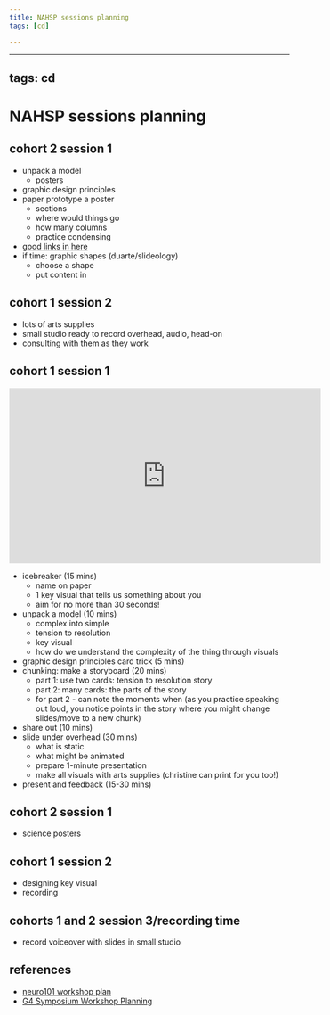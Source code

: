 ```yaml
---
title: NAHSP sessions planning
tags: [cd]

---
```


---
tags: cd
---

# NAHSP sessions planning

## cohort 2 session 1
* unpack a model
    * posters
* graphic design principles
* paper prototype a poster
    * sections
    * where would things go
    * how many columns
    * practice condensing 
* [good links in here](https://hackmd.io/@mdf-23-24/BJR68YXA6)
* if time: graphic shapes (duarte/slideology)
    * choose a shape
    * put content in

## cohort 1 session 2
* lots of arts supplies
* small studio ready to record overhead, audio, head-on
* consulting with them as they work

## cohort 1 session 1
<iframe width="560" height="315" src="https://www.youtube.com/embed/a6nKRTG-L4k?si=AJSl6CIavDnORwHH" title="YouTube video player" frameborder="0" allow="accelerometer; autoplay; clipboard-write; encrypted-media; gyroscope; picture-in-picture; web-share" referrerpolicy="strict-origin-when-cross-origin" allowfullscreen></iframe>


* icebreaker (15 mins)
    * name on paper
    * 1 key visual that tells us something about you
    * aim for no more than 30 seconds!
* unpack a model (10 mins)
    * complex into simple
    * tension to resolution
    * key visual
    * how do we understand the complexity of the thing through visuals
* graphic design principles card trick (5 mins)
* chunking: make a storyboard (20 mins)
    * part 1: use two cards: tension to resolution story
    * part 2: many cards: the parts of the story
    * for part 2 - can note the moments when (as you practice speaking out loud, you notice points in the story where you might change slides/move to a new chunk)
* share out (10 mins)
* slide under overhead (30 mins)
    * what is static
    * what might be animated
    * prepare 1-minute presentation
    * make all visuals with arts supplies (christine can print for you too!)
* present and feedback (15-30 mins)


## cohort 2 session 1
* science posters

## cohort 1 session 2
* designing key visual
* recording

## cohorts 1 and 2 session 3/recording time
* record voiceover with slides in small studio


## references
* [neuro101 workshop plan](https://hackmd.io/5jy7wFB1TKCtuyhe7YyZMw?view)
* [G4 Symposium Workshop Planning](/61DlBLbCRsalB9HdIx7pJg)